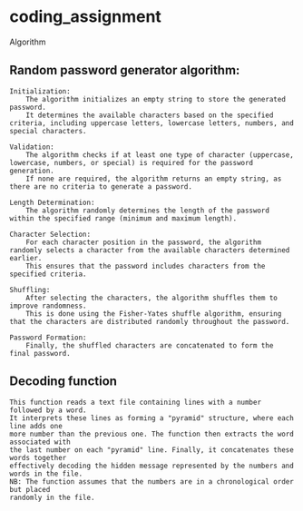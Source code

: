 # coding_assignment

Algorithm

## Random password generator algorithm:

    Initialization:
        The algorithm initializes an empty string to store the generated password.
        It determines the available characters based on the specified criteria, including uppercase letters, lowercase letters, numbers, and special characters.

    Validation:
        The algorithm checks if at least one type of character (uppercase, lowercase, numbers, or special) is required for the password generation.
        If none are required, the algorithm returns an empty string, as there are no criteria to generate a password.

    Length Determination:
        The algorithm randomly determines the length of the password within the specified range (minimum and maximum length).

    Character Selection:
        For each character position in the password, the algorithm randomly selects a character from the available characters determined earlier.
        This ensures that the password includes characters from the specified criteria.

    Shuffling:
        After selecting the characters, the algorithm shuffles them to improve randomness.
        This is done using the Fisher-Yates shuffle algorithm, ensuring that the characters are distributed randomly throughout the password.

    Password Formation:
        Finally, the shuffled characters are concatenated to form the final password.

## Decoding function
    This function reads a text file containing lines with a number followed by a word. 
    It interprets these lines as forming a "pyramid" structure, where each line adds one
    more number than the previous one. The function then extracts the word associated with
    the last number on each "pyramid" line. Finally, it concatenates these words together
    effectively decoding the hidden message represented by the numbers and words in the file.
    NB: The function assumes that the numbers are in a chronological order but placed
    randomly in the file.
